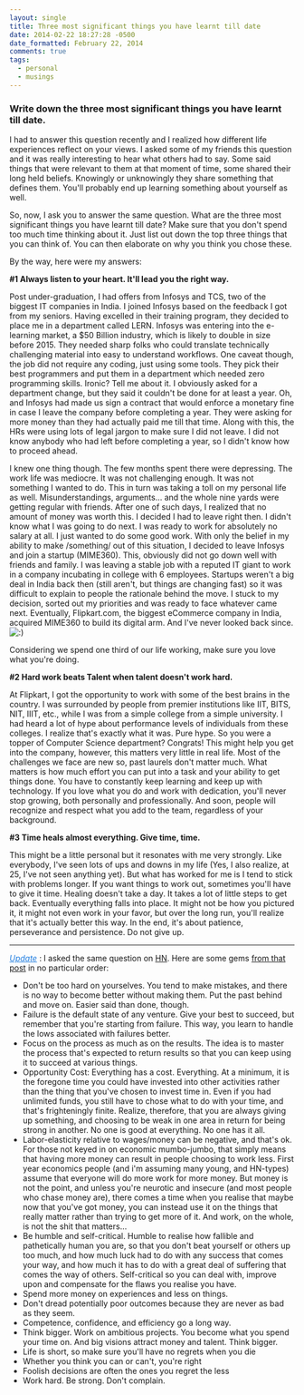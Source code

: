 ```yaml
---
layout: single
title: Three most significant things you have learnt till date
date: 2014-02-22 18:27:28 -0500
date_formatted: February 22, 2014
comments: true
tags:
  - personal
  - musings
---
```


<h3>Write down the three most significant things you have learnt till date.</h3>

<p>I had to answer this question recently and I realized how different life experiences reflect on your views. I asked some of my friends this question and it was really interesting to hear what others had to say. Some said things that were relevant to them at that moment of time, some shared their long held beliefs. Knowingly or unknowingly they share something that defines them. You'll probably end up learning something about yourself as well.  </p>
<p>So, now, I ask you to answer the same question. What are the three most significant things you have learnt till date? Make sure that you don't spend too much time thinking about it. Just list out down the top three things that you can think of. You can then elaborate on why you think you chose these. </p>
<p>By the way, here were my answers: </p>
<p><strong>#1 Always listen to your heart. It'll lead you the right way. </strong><br />
<span id="more-263"></span></p>
<!--more-->
<p>Post under-graduation, I had offers from Infosys and TCS, two of the biggest IT companies in India. I joined Infosys based on the feedback I got from my seniors. Having excelled in their training program, they decided to place me in a department called LERN. Infosys was entering into the e-learning market, a $50 Billion industry, which is likely to double in size before 2015. They needed sharp folks who could translate technically challenging material into easy to understand workflows. One caveat though, the job did not require any coding, just using some tools. They pick their best programmers and put them in a department which needed zero programming skills. Ironic? Tell me about it. I obviously asked for a department change, but they said it couldn't be done for at least a year. Oh, and Infosys had made us sign a contract that would enforce a monetary fine in case I leave the company before completing a year. They were asking for more money than they had actually paid me till that time. Along with this, the HRs were using lots of legal jargon to make sure I did not leave. I did not know anybody who had left before completing a year, so I didn't know how to proceed ahead.
</p>
<p>I knew one thing though. The few months spent there were depressing. The work life was mediocre. It was not challenging enough. It was not something I wanted to do. This in turn was taking a toll on my personal life as well. Misunderstandings, arguments… and the whole nine yards were getting regular with friends. After one of such days, I realized that no amount of money was worth this. I decided I had to leave right then. I didn't know what I was going to do next. I was ready to work for absolutely no salary at all. I just wanted to do some good work. With only the belief in my ability to make /something/ out of this situation, I decided to leave Infosys and join a startup (MIME360). This, obviously did not go down well with friends and family. I was leaving a stable job with a reputed IT giant  to work in a company incubating in college with 6 employees. Startups weren't a big deal in India back then (still aren't, but things are changing fast) so it was difficult to explain to people the rationale behind the move. I stuck to my decision, sorted out my priorities and was ready to face whatever came next. Eventually, Flipkart.com, the biggest eCommerce company in India, acquired MIME360 to build its digital arm. And I've never looked back since. <img src="http://www.deepmusings.com/wp-includes/images/smilies/icon_smile.gif" alt=":)" class="wp-smiley" />
</p>
<p>
Considering we spend one third of our life working, make sure you love what you're doing.
</p>
<p><strong>#2 Hard work beats Talent when talent doesn't work hard.</strong></p>
<p>At Flipkart, I got the opportunity to work with some of the best brains in the country. I was surrounded by people from premier institutions like IIT, BITS, NIT, IIIT, etc., while I was from a simple college from a simple university. I had heard a lot of hype about performance levels of individuals from these colleges. I realize that's exactly what it was. Pure hype. So you were a topper of Computer Science department? Congrats! This might help you get into the company, however, this matters very little in real life. Most of the challenges we face are new so, past laurels don't matter much. What matters is how much effort you can put into a task and your ability to get things done. You have to constantly keep learning and keep up with technology. If you love what you do and work with dedication, you'll never stop growing, both personally and professionally. And soon, people will recognize and respect what you add to the team, regardless of your background. </p>
<p><strong>#3 Time heals almost everything. Give time, time. </strong></p>
<p>This might be a little personal but it resonates with me very strongly. Like everybody, I've seen lots of ups and downs in my life (Yes, I also realize, at 25, I've not seen anything yet). But what has worked for me is I tend to stick with problems longer. If you want things to work out, sometimes you'll have to give it time. Healing doesn't take a day. It takes a lot of little steps to get back. Eventually everything falls into place. It might not be how you pictured it, it might not even work in your favor, but over the long run, you'll realize that it's actually better this way. In the end, it's about patience, perseverance and persistence. Do not give up. </p>
<hr />

<p><font color="#1F7DE0"><u><i>Update</i></u></font> : I asked the same question on <a href="https://news.ycombinator.com/news" title="HN" target="_blank">HN</a>. Here are some gems <a href="https://news.ycombinator.com/item?id=7281635" title="Ask HN" target="_blank">from that post</a> in no particular order: </p>
<ul>
<li> Don't be too hard on yourselves. You tend to make mistakes, and there is no way to become better without making them. Put the past behind and move on. Easier said than done, though.</li>
<li> Failure is the default state of any venture. Give your best to succeed, but remember that you're starting from failure. This way, you learn to handle the lows associated with failures better.</li>
<li> Focus on the process as much as on the results. The idea is to master the process that's expected to return results so that you can keep using it to succeed at various things. </li>
<li> Opportunity Cost: Everything has a cost. Everything. At a minimum, it is the foregone time you could have invested into other activities rather than the thing that you've chosen to invest time in. Even if you had unlimited funds, you still have to chose what to do with your time, and that's frighteningly finite. Realize, therefore, that you are always giving up something, and choosing to be weak in one area in return for being strong in another. No one is good at everything. No one has it all.</li>
<li> Labor-elasticity relative to wages/money can be negative, and that's ok. For those not keyed in on economic mumbo-jumbo, that simply means that having more money can result in people choosing to work less. First year economics people (and i'm assuming many young, and HN-types) assume that everyone will do more work for more money. But money is not the point, and unless you're neurotic and insecure (and most people who chase money are), there comes a time when you realise that maybe now that you've got money, you can instead use it on the things that really matter rather than trying to get more of it. And work, on the whole, is not the shit that matters...</li>
<li> Be humble and self-critical. Humble to realise how fallible and pathetically human you are, so that you don't beat yourself or others up too much, and how much luck had to do with any success that comes your way, and how much it has to do with a great deal of suffering that comes the way of others. Self-critical so you can deal with, improve upon and compensate for the flaws you realise you have.</li>
<li>Spend more money on experiences and less on things.</li>
<li>Don't dread potentially poor outcomes because they are never as bad as they seem. </li>
<li>Competence, confidence, and efficiency go a long way.</li>
<li> Think bigger. Work on ambitious projects. You become what you spend your time on. And big visions attract money and talent. Think bigger.</li>
<li> Life is short, so make sure you'll have no regrets when you die</li>
<li> Whether you think you can or can't, you're right </li>
<li> Foolish decisions are often the ones you regret the less </li>
<li>Work hard. Be strong. Don't complain.</li>
</ul>
